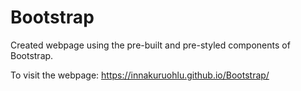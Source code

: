 # Bootstrap
Created webpage using the pre-built and pre-styled components of Bootstrap.

To visit the webpage: https://innakuruohlu.github.io/Bootstrap/

